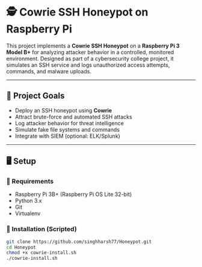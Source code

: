 # 🕵️ Cowrie SSH Honeypot on Raspberry Pi

This project implements a **Cowrie SSH Honeypot** on a **Raspberry Pi 3 Model B+** for analyzing attacker behavior in a controlled, monitored environment. Designed as part of a cybersecurity college project, it simulates an SSH service and logs unauthorized access attempts, commands, and malware uploads.

---

## 🔧 Project Goals

- Deploy an SSH honeypot using **Cowrie**
- Attract brute-force and automated SSH attacks
- Log attacker behavior for threat intelligence
- Simulate fake file systems and commands
- Integrate with SIEM (optional: ELK/Splunk)

---

## 🖥️ Setup

### 🔗 Requirements

- Raspberry Pi 3B+ (Raspberry Pi OS Lite 32-bit)
- Python 3.x
- Git
- Virtualenv

### 📜 Installation (Scripted)

```bash
git clone https://github.com/singhharsh77/Honeypot.git
cd Honeypot
chmod +x cowrie-install.sh
./cowrie-install.sh
